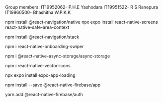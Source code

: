 Group members:
IT19952062- P.H.E Yashodara
IT19951522- R S Ranepura
IT19960500- Bhashitha W.P.K.K
            



npm install @react-navigation/native
npx expo install react-native-screens react-native-safe-area-context

npm install @react-navigation/stack

npm i react-native-onboarding-swiper

npm i @react-native-async-storage/async-storage

npm i react-native-vector-icons

npx expo install expo-app-loading

npm install --save @react-native-firebase/app

yarn add @react-native-firebase/auth
